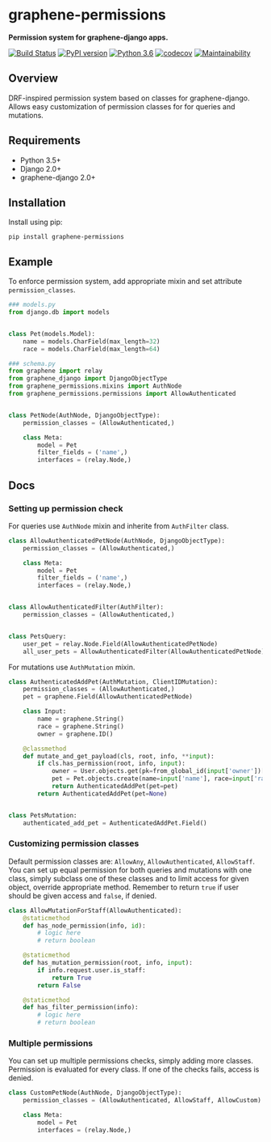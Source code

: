 # graphene-permissions

**Permission system for graphene-django apps.**

[![Build Status](https://travis-ci.org/redzej/graphene-permissions.svg?branch=master)](https://travis-ci.org/redzej/graphene-permissions)
[![PyPI version](https://badge.fury.io/py/graphene-permissions.svg)](https://badge.fury.io/py/graphene-permissions)
[![Python 3.6](https://img.shields.io/badge/python-3.6-green.svg)](https://www.python.org/downloads/release/python-360/)
[![codecov](https://codecov.io/gh/redzej/graphene-permissions/branch/master/graph/badge.svg)](https://codecov.io/gh/redzej/graphene-permissions)
[![Maintainability](https://api.codeclimate.com/v1/badges/12b39435f888adf2370b/maintainability)](https://codeclimate.com/github/redzej/graphene-permissions/maintainability)


## Overview

DRF-inspired permission system based on classes for graphene-django. Allows easy customization of permission classes for
for queries and mutations.


## Requirements

* Python 3.5+
* Django 2.0+
* graphene-django 2.0+

## Installation

Install using pip:

```commandline
pip install graphene-permissions
```

## Example

To enforce permission system, add appropriate mixin and set attribute `permission_classes`.


```python
### models.py
from django.db import models


class Pet(models.Model):
    name = models.CharField(max_length=32)
    race = models.CharField(max_length=64)
```
```python
### schema.py
from graphene import relay
from graphene_django import DjangoObjectType
from graphene_permissions.mixins import AuthNode
from graphene_permissions.permissions import AllowAuthenticated


class PetNode(AuthNode, DjangoObjectType):
    permission_classes = (AllowAuthenticated,)

    class Meta:
        model = Pet
        filter_fields = ('name',)
        interfaces = (relay.Node,)
```

## Docs

### Setting up permission check
For queries use `AuthNode` mixin and inherite from `AuthFilter` class.
```python
class AllowAuthenticatedPetNode(AuthNode, DjangoObjectType):
    permission_classes = (AllowAuthenticated,)

    class Meta:
        model = Pet
        filter_fields = ('name',)
        interfaces = (relay.Node,)


class AllowAuthenticatedFilter(AuthFilter):
    permission_classes = (AllowAuthenticated,)


class PetsQuery:
    user_pet = relay.Node.Field(AllowAuthenticatedPetNode)
    all_user_pets = AllowAuthenticatedFilter(AllowAuthenticatedPetNode)
```

For mutations use `AuthMutation` mixin.
```python
class AuthenticatedAddPet(AuthMutation, ClientIDMutation):
    permission_classes = (AllowAuthenticated,)
    pet = graphene.Field(AllowAuthenticatedPetNode)

    class Input:
        name = graphene.String()
        race = graphene.String()
        owner = graphene.ID()

    @classmethod
    def mutate_and_get_payload(cls, root, info, **input):
        if cls.has_permission(root, info, input):
            owner = User.objects.get(pk=from_global_id(input['owner'])[1])
            pet = Pet.objects.create(name=input['name'], race=input['race'], owner=owner)
            return AuthenticatedAddPet(pet=pet)
        return AuthenticatedAddPet(pet=None)


class PetsMutation:
    authenticated_add_pet = AuthenticatedAddPet.Field()
```

### Customizing permission classes
Default permission classes are: `AllowAny`, `AllowAuthenticated`, `AllowStaff`.
You can set up equal permission for both queries and mutations with one class, simply subclass one of these classes
and to limit access for given object, override appropriate method. Remember to return `true` if user should be given
access and `false`, if denied.

```python
class AllowMutationForStaff(AllowAuthenticated):
    @staticmethod
    def has_node_permission(info, id):
        # logic here
        # return boolean

    @staticmethod
    def has_mutation_permission(root, info, input):
        if info.request.user.is_staff:
            return True
        return False

    @staticmethod
    def has_filter_permission(info):
        # logic here
        # return boolean
```

### Multiple permissions
You can set up multiple permissions checks, simply adding more classes. Permission is evaluated for every class.
If one of the checks fails, access is denied.

```python
class CustomPetNode(AuthNode, DjangoObjectType):
    permission_classes = (AllowAuthenticated, AllowStaff, AllowCustom)

    class Meta:
        model = Pet
        interfaces = (relay.Node,)
```
